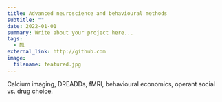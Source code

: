 ```yaml
---
title: Advanced neuroscience and behavioural methods
subtitle: ""
date: 2022-01-01
summary: Write about your project here...
tags:
  - ML
external_link: http://github.com
image:
  filename: featured.jpg
---
```

Calcium imaging, DREADDs, fMRI, behavioural economics, operant social vs. drug choice.